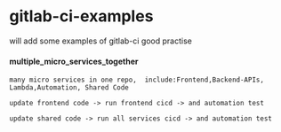 # gitlab-ci-examples

will add some examples of gitlab-ci good practise


#### multiple_micro_services_together

```
many micro services in one repo,  include:Frontend,Backend-APIs, Lambda,Automation, Shared Code

update frontend code -> run frontend cicd -> and automation test

update shared code -> run all services cicd -> and automation test
```